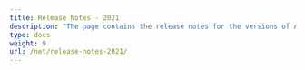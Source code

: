 ```yaml
---
title: Release Notes - 2021
description: "The page contains the release notes for the versions of Aspose.Tasks for .NET released in 2021."
type: docs
weight: 9
url: /net/release-notes-2021/
---
```



